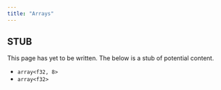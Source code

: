 ```yaml
---
title: "Arrays"
---
```


## STUB
This page has yet to be written. The below is a stub of potential content.

* `array<f32, 8>`
* `array<f32>`

